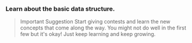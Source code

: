 ### Learn about the basic data structure.
> Important Suggestion
Start giving contests and learn the new concepts that come along the way. You might not do well in the first few but it's okay! Just keep learning and keep growing.
